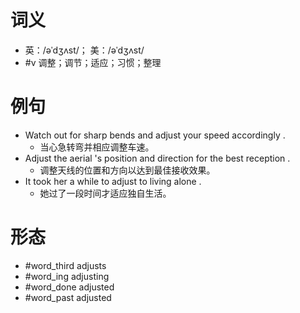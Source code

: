 # 词义
- 英：/əˈdʒʌst/； 美：/əˈdʒʌst/
- #v 调整；调节；适应；习惯；整理
# 例句
- Watch out for sharp bends and adjust your speed accordingly .
	- 当心急转弯并相应调整车速。
- Adjust the aerial 's position and direction for the best reception .
	- 调整天线的位置和方向以达到最佳接收效果。
- It took her a while to adjust to living alone .
	- 她过了一段时间才适应独自生活。
# 形态
- #word_third adjusts
- #word_ing adjusting
- #word_done adjusted
- #word_past adjusted
